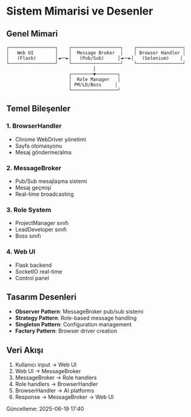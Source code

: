 # Sistem Mimarisi ve Desenler

## Genel Mimari
```
┌─────────────────┐    ┌──────────────────┐    ┌─────────────────┐
│   Web UI        │    │  Message Broker  │    │ Browser Handler │
│   (Flask)       │◄──►│   (Pub/Sub)     │◄──►│   (Selenium)    │
└─────────────────┘    └──────────────────┘    └─────────────────┘
                                │
                       ┌────────▼────────┐
                       │  Role Manager   │
                       │ PM/LD/Boss     │
                       └─────────────────┘
```

## Temel Bileşenler

### 1. BrowserHandler
- Chrome WebDriver yönetimi
- Sayfa otomasyonu
- Mesaj gönderme/alma

### 2. MessageBroker
- Pub/Sub mesajlaşma sistemi
- Mesaj geçmişi
- Real-time broadcasting

### 3. Role System
- ProjectManager sınıfı
- LeadDeveloper sınıfı
- Boss sınıfı

### 4. Web UI
- Flask backend
- SocketIO real-time
- Control panel

## Tasarım Desenleri
- **Observer Pattern**: MessageBroker pub/sub sistemi
- **Strategy Pattern**: Role-based message handling
- **Singleton Pattern**: Configuration management
- **Factory Pattern**: Browser driver creation

## Veri Akışı
1. Kullanıcı input → Web UI
2. Web UI → MessageBroker
3. MessageBroker → Role handlers
4. Role handlers → BrowserHandler
5. BrowserHandler → AI platforms
6. Response → MessageBroker → Web UI

Güncelleme: 2025-06-19 17:40
